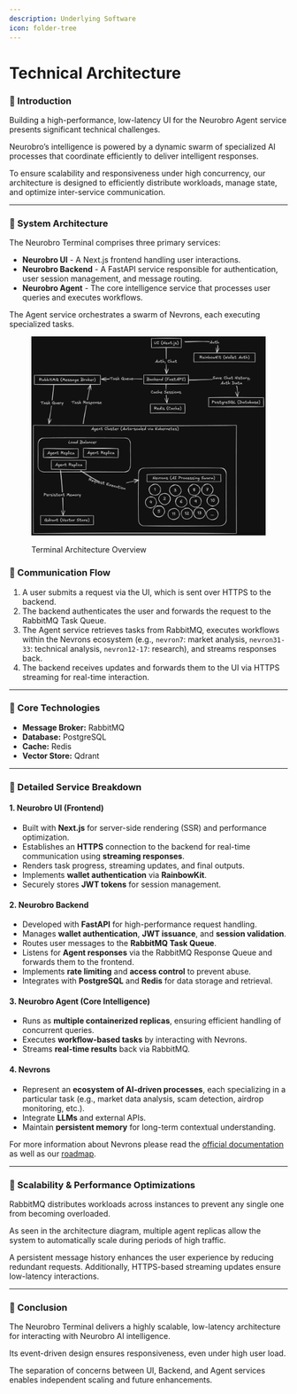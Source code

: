```yaml
---
description: Underlying Software
icon: folder-tree
---
```


# Technical Architecture

### **🔸** Introduction

Building a high-performance, low-latency UI for the Neurobro Agent service presents significant technical challenges.&#x20;

Neurobro’s intelligence is powered by a dynamic swarm of specialized AI processes that coordinate efficiently to deliver intelligent responses.&#x20;

To ensure scalability and responsiveness under high concurrency, our architecture is designed to efficiently distribute workloads, manage state, and optimize inter-service communication.

***

### **🔸** System Architecture

The Neurobro Terminal comprises three primary services:

* **Neurobro UI** - A Next.js frontend handling user interactions.
* **Neurobro Backend** - A FastAPI service responsible for authentication, user session management, and message routing.
* **Neurobro Agent** - The core intelligence service that processes user queries and executes workflows.

The Agent service orchestrates a swarm of Nevrons, each executing specialized tasks.



<figure><img src="../../.gitbook/assets/terminal-architecture.png" alt=""><figcaption><p>Terminal Architecture Overview</p></figcaption></figure>

### **🔸** Communication Flow

1. A user submits a request via the UI, which is sent over HTTPS to the backend.
2. The backend authenticates the user and forwards the request to the RabbitMQ Task Queue.
3. The Agent service retrieves tasks from RabbitMQ, executes workflows within the Nevrons ecosystem (e.g., `nevron7`: market analysis, `nevron31-33`: technical analysis, `nevron12-17`: research), and streams responses back.
4. The backend receives updates and forwards them to the UI via HTTPS streaming for real-time interaction.

***

### **🔸** Core Technologies

* **Message Broker:** RabbitMQ
* **Database:** PostgreSQL
* **Cache:** Redis
* **Vector Store:** Qdrant

***

### **🔸** Detailed Service Breakdown

#### 1. Neurobro UI (Frontend)

* Built with **Next.js** for server-side rendering (SSR) and performance optimization.
* Establishes an **HTTPS** connection to the backend for real-time communication using **streaming responses**.
* Renders task progress, streaming updates, and final outputs.
* Implements **wallet authentication** via **RainbowKit**.
* Securely stores **JWT tokens** for session management.

#### 2. Neurobro Backend

* Developed with **FastAPI** for high-performance request handling.
* Manages **wallet authentication**, **JWT issuance**, and **session validation**.
* Routes user messages to the **RabbitMQ Task Queue**.
* Listens for **Agent responses** via the RabbitMQ Response Queue and forwards them to the frontend.
* Implements **rate limiting** and **access control** to prevent abuse.
* Integrates with **PostgreSQL** and **Redis** for data storage and retrieval.

#### 3. Neurobro Agent (Core Intelligence)

* Runs as **multiple containerized replicas**, ensuring efficient handling of concurrent queries.
* Executes **workflow-based tasks** by interacting with Nevrons.
* Streams **real-time results** back via RabbitMQ.

#### 4. Nevrons

* Represent an **ecosystem of AI-driven processes**, each specializing in a particular task (e.g., market data analysis, scam detection, airdrop monitoring, etc.).
* Integrate **LLMs** and external APIs.
* Maintain **persistent memory** for long-term contextual understanding.

For more information about Nevrons please read the [official documentation](../nevron/) as well as our [roadmap](../nevron/roadmap.md).

***

### **🔸** Scalability & Performance Optimizations

RabbitMQ distributes workloads across instances to prevent any single one from becoming overloaded.&#x20;

As seen in the architecture diagram, multiple agent replicas allow the system to automatically scale during periods of high traffic.&#x20;

A persistent message history enhances the user experience by reducing redundant requests. Additionally, HTTPS-based streaming updates ensure low-latency interactions.

***

### **🔸** Conclusion

The Neurobro Terminal delivers a highly scalable, low-latency architecture for interacting with Neurobro AI intelligence.&#x20;

Its event-driven design ensures responsiveness, even under high user load.&#x20;

The separation of concerns between UI, Backend, and Agent services enables independent scaling and future enhancements.
